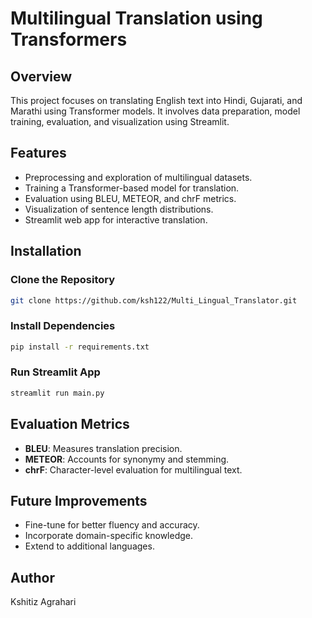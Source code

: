 # Multilingual Translation using Transformers

## Overview
This project focuses on translating English text into Hindi, Gujarati, and Marathi using Transformer models. It involves data preparation, model training, evaluation, and visualization using Streamlit.

## Features
- Preprocessing and exploration of multilingual datasets.
- Training a Transformer-based model for translation.
- Evaluation using BLEU, METEOR, and chrF metrics.
- Visualization of sentence length distributions.
- Streamlit web app for interactive translation.

## Installation
### Clone the Repository
```bash
git clone https://github.com/ksh122/Multi_Lingual_Translator.git
```
### Install Dependencies
```bash
pip install -r requirements.txt
```

### Run Streamlit App
```bash
streamlit run main.py
```

## Evaluation Metrics
- **BLEU**: Measures translation precision.
- **METEOR**: Accounts for synonymy and stemming.
- **chrF**: Character-level evaluation for multilingual text.

## Future Improvements
- Fine-tune for better fluency and accuracy.
- Incorporate domain-specific knowledge.
- Extend to additional languages.

## Author
Kshitiz Agrahari
